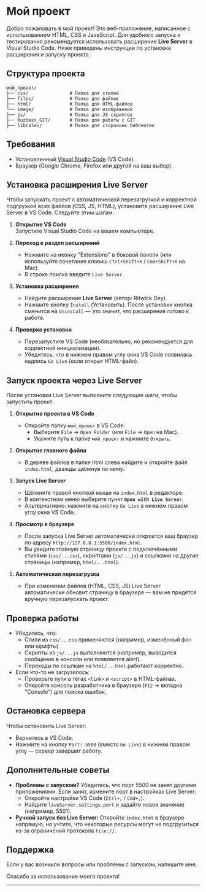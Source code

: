 # Мой проект

Добро пожаловать в мой проект! Это веб-приложение, написанное с использованием HTML, CSS и JavaScript. Для удобного запуска и тестирования рекомендуется использовать расширение **Live Server** в Visual Studio Code. Ниже приведены инструкции по установке расширения и запуску проекта.

## Структура проекта

```
мой_проект/
├── css/               # Папка для стилей  
├── files/             # Папка для файлов  
├── html/              # Папка для HTML-файлов    
└── image/             # Папка для изображений
├── js/                # Папка для JS скриптов 
├── Kuzbass_GIT/       # Папка для работы с GIT  
├── librales/          # Папка для сторонних библиотек    
```

## Требования

- Установленный [Visual Studio Code](https://code.visualstudio.com/) (VS Code).
- Браузер (Google Chrome, Firefox или другой на ваш выбор).

## Установка расширения Live Server

Чтобы запускать проект с автоматической перезагрузкой и корректной подгрузкой всех файлов (CSS, JS, HTML), установите расширение Live Server в VS Code. Следуйте этим шагам:

1. **Открытие VS Code**  
   Запустите Visual Studio Code на вашем компьютере.

2. **Переход в раздел расширений**  
   - Нажмите на иконку "Extensions" в боковой панели (или используйте сочетание клавиш `Ctrl+Shift+X` / `Cmd+Shift+X` на Mac).
   - В строке поиска введите `Live Server`.

3. **Установка расширения**  
   - Найдите расширение **Live Server** (автор: Ritwick Dey).
   - Нажмите кнопку `Install` (Установить). После установки кнопка сменится на `Uninstall` — это значит, что расширение готово к работе.

4. **Проверка установки**  
   - Перезапустите VS Code (необязательно, но рекомендуется для корректной инициализации).
   - Убедитесь, что в нижнем правом углу окна VS Code появилась надпись `Go Live` (если открыт HTML-файл).

## Запуск проекта через Live Server

После установки Live Server выполните следующие шаги, чтобы запустить проект:

1. **Открытие проекта в VS Code**  
   - Откройте папку `мой_проект` в VS Code:
     - Выберите `File` → `Open Folder` (или `File` → `Open` на Mac).
     - Укажите путь к папке `мой_проект` и нажмите `Открыть`.

2. **Открытие главного файла**  
   - В дереве файлов в папке html слева найдите и откройте файл `index.html`, дважды щёлкнув по нему.

3. **Запуск Live Server**  
   - Щёлкните правой кнопкой мыши на `index.html` в редакторе.
   - В контекстном меню выберите пункт **`Open with Live Server`**.
   - Альтернативно: нажмите на кнопку `Go Live` в нижнем правом углу окна VS Code.

4. **Просмотр в браузере**  
   - После запуска Live Server автоматически откроется ваш браузер по адресу `http://127.0.0.1:5500/index.html`.
   - Вы увидите главную страницу проекта с подключёнными стилями (`css/...css`), скриптами (`js/...js`) и ссылками на другие страницы (например, `html/...html`).

5. **Автоматическая перезагрузка**  
   - При изменении файлов (HTML, CSS, JS) Live Server автоматически обновит страницу в браузере — вам не придётся вручную перезапускать проект.

## Проверка работы

- Убедитесь, что:
  - Стили из `css/...css` применяются (например, изменённый фон или шрифты).
  - Скрипты из `js/...js` выполняются (например, выводится сообщение в консоли или появляется alert).
  - Переходы по ссылкам на `html/...html` работают корректно.
- Если что-то не загрузилось:
  - Проверьте пути в тегах `<link>` и `<script>` в HTML-файлах.
  - Откройте консоль разработчика в браузере (`F12` → вкладка "Console") для поиска ошибок.

## Остановка сервера

Чтобы остановить Live Server:
- Вернитесь в VS Code.
- Нажмите на кнопку `Port: 5500` (вместо `Go Live`) в нижнем правом углу — сервер завершит работу.

## Дополнительные советы

- **Проблемы с запуском?** Убедитесь, что порт 5500 не занят другими приложениями. Если занят, измените порт в настройках Live Server:
  - Откройте настройки VS Code (`Ctrl+,` / `Cmd+,`).
  - Найдите `liveServer.settings.port` и задайте новое значение (например, 5501).
- **Ручной запуск без Live Server:** Откройте `index.html` в браузере напрямую, но учтите, что некоторые ресурсы могут не подгрузиться из-за ограничений протокола `file://`.

## Поддержка

Если у вас возникли вопросы или проблемы с запуском, напишите мне.

Спасибо за использование моего проекта!

---
